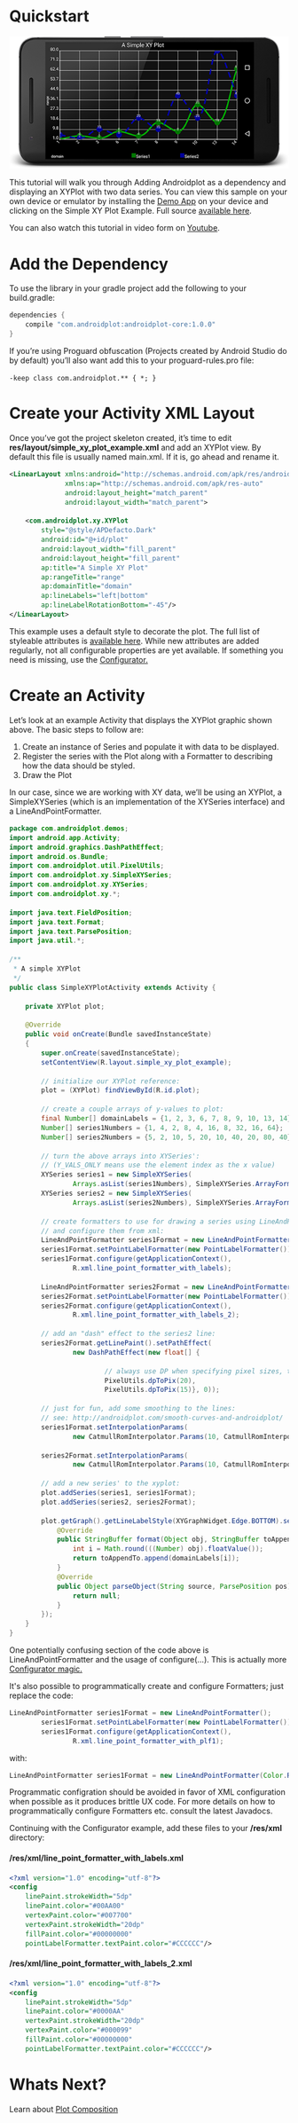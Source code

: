 # Quickstart

![image](images/simple_xy_plot.png)

This tutorial will walk you through Adding Androidplot as a dependency and displaying an XYPlot with 
two data series.  You can view this sample on your own device or emulator by installing the 
[Demo App](https://play.google.com/store/apps/details?id=com.androidplot.demos) on your device and 
clicking on the Simple XY Plot Example. Full source [available here](https://bitbucket.org/androidplot/androidplot/src/26bbcfccb8ad0ba05f45f2d59a7e7ae40957b579/demoapp/?at=master).

You can also watch this tutorial in video form on [Youtube](https://youtu.be/wEFkzQY_wWI).

# Add the Dependency
To use the library in your gradle project add the following to your build.gradle:

```groovy
dependencies {
    compile "com.androidplot:androidplot-core:1.0.0"
}
```

If you’re using Proguard obfuscation (Projects created by Android Studio do by default) you’ll also 
want add this to your proguard-rules.pro file:

`-keep class com.androidplot.** { *; }`

# Create your Activity XML Layout
Once you’ve got the project skeleton created, it’s time to edit **res/layout/simple_xy_plot_example.xml** 
and add an XYPlot view.  By default this file is usually named main.xml.  If it is, go ahead and rename it.
```xml
<LinearLayout xmlns:android="http://schemas.android.com/apk/res/android"
              xmlns:ap="http://schemas.android.com/apk/res-auto"
              android:layout_height="match_parent"
              android:layout_width="match_parent">

    <com.androidplot.xy.XYPlot
        style="@style/APDefacto.Dark"
        android:id="@+id/plot"
        android:layout_width="fill_parent"
        android:layout_height="fill_parent"
        ap:title="A Simple XY Plot"
        ap:rangeTitle="range"
        ap:domainTitle="domain"
        ap:lineLabels="left|bottom"
        ap:lineLabelRotationBottom="-45"/>
</LinearLayout>
```
This example uses a default style to decorate the plot.  The full list of styleable attributes is 
[available here](../androiplot-core/src/main/res/attrs.xml).  While new attributes are added regularly, 
not all configurable properties are yet available.  If something you need is missing, use the 
[Configurator.](http://androidplot.com/docs/xml-styling-with-configurator/)

# Create an Activity
Let’s look at an example Activity that displays the XYPlot graphic shown above.  The basic steps to follow are:

1. Create an instance of Series and populate it with data to be displayed.
2. Register the series with the Plot along with a Formatter to describing how the data should be styled.
3. Draw the Plot

In our case, since we are working with XY data, we’ll be using an XYPlot, a SimpleXYSeries (which is an 
implementation of the XYSeries interface) and a LineAndPointFormatter.

```java
package com.androidplot.demos;
import android.app.Activity;
import android.graphics.DashPathEffect;
import android.os.Bundle;
import com.androidplot.util.PixelUtils;
import com.androidplot.xy.SimpleXYSeries;
import com.androidplot.xy.XYSeries;
import com.androidplot.xy.*;

import java.text.FieldPosition;
import java.text.Format;
import java.text.ParsePosition;
import java.util.*;

/**
 * A simple XYPlot
 */
public class SimpleXYPlotActivity extends Activity {

    private XYPlot plot;

    @Override
    public void onCreate(Bundle savedInstanceState)
    {
        super.onCreate(savedInstanceState);
        setContentView(R.layout.simple_xy_plot_example);

        // initialize our XYPlot reference:
        plot = (XYPlot) findViewById(R.id.plot);

        // create a couple arrays of y-values to plot:
        final Number[] domainLabels = {1, 2, 3, 6, 7, 8, 9, 10, 13, 14};
        Number[] series1Numbers = {1, 4, 2, 8, 4, 16, 8, 32, 16, 64};
        Number[] series2Numbers = {5, 2, 10, 5, 20, 10, 40, 20, 80, 40};

        // turn the above arrays into XYSeries':
        // (Y_VALS_ONLY means use the element index as the x value)
        XYSeries series1 = new SimpleXYSeries(
                Arrays.asList(series1Numbers), SimpleXYSeries.ArrayFormat.Y_VALS_ONLY, "Series1");
        XYSeries series2 = new SimpleXYSeries(
                Arrays.asList(series2Numbers), SimpleXYSeries.ArrayFormat.Y_VALS_ONLY, "Series2");

        // create formatters to use for drawing a series using LineAndPointRenderer
        // and configure them from xml:
        LineAndPointFormatter series1Format = new LineAndPointFormatter();
        series1Format.setPointLabelFormatter(new PointLabelFormatter());
        series1Format.configure(getApplicationContext(),
                R.xml.line_point_formatter_with_labels);

        LineAndPointFormatter series2Format = new LineAndPointFormatter();
        series2Format.setPointLabelFormatter(new PointLabelFormatter());
        series2Format.configure(getApplicationContext(),
                R.xml.line_point_formatter_with_labels_2);

        // add an "dash" effect to the series2 line:
        series2Format.getLinePaint().setPathEffect(
                new DashPathEffect(new float[] {

                        // always use DP when specifying pixel sizes, to keep things consistent across devices:
                        PixelUtils.dpToPix(20),
                        PixelUtils.dpToPix(15)}, 0));

        // just for fun, add some smoothing to the lines:
        // see: http://androidplot.com/smooth-curves-and-androidplot/
        series1Format.setInterpolationParams(
                new CatmullRomInterpolator.Params(10, CatmullRomInterpolator.Type.Centripetal));

        series2Format.setInterpolationParams(
                new CatmullRomInterpolator.Params(10, CatmullRomInterpolator.Type.Centripetal));

        // add a new series' to the xyplot:
        plot.addSeries(series1, series1Format);
        plot.addSeries(series2, series2Format);

        plot.getGraph().getLineLabelStyle(XYGraphWidget.Edge.BOTTOM).setFormat(new Format() {
            @Override
            public StringBuffer format(Object obj, StringBuffer toAppendTo, FieldPosition pos) {
                int i = Math.round(((Number) obj).floatValue());
                return toAppendTo.append(domainLabels[i]);
            }
            @Override
            public Object parseObject(String source, ParsePosition pos) {
                return null;
            }
        });
    }
}
```


One potentially confusing section of the code above is LineAndPointFormatter and the usage of 
configure(…).  This is actually more [Configurator magic.](http://androidplot.com/docs/xml-styling-with-configurator/)  

It's also possible to programmatically create and configure Formatters; just replace the code:

```java
LineAndPointFormatter series1Format = new LineAndPointFormatter();
        series1Format.setPointLabelFormatter(new PointLabelFormatter());
        series1Format.configure(getApplicationContext(),
                R.xml.line_point_formatter_with_plf1);
```

with:

```java
LineAndPointFormatter series1Format = new LineAndPointFormatter(Color.RED, Color.GREEN, Color.BLUE, null);
```


Programmatic configration should be avoided in favor of XML configuration when possible as it produces 
brittle UX code.  For more details on how to programmatically configure Formatters etc. consult the latest Javadocs.

Continuing with the Configurator example, add these files to your **/res/xml** directory:

#### /res/xml/line_point_formatter_with_labels.xml
```xml
<?xml version="1.0" encoding="utf-8"?>
<config
    linePaint.strokeWidth="5dp"
    linePaint.color="#00AA00"
    vertexPaint.color="#007700"
    vertexPaint.strokeWidth="20dp"
    fillPaint.color="#00000000"
    pointLabelFormatter.textPaint.color="#CCCCCC"/>
```

#### /res/xml/line_point_formatter_with_labels_2.xml
```xml
<?xml version="1.0" encoding="utf-8"?>
<config
    linePaint.strokeWidth="5dp"
    linePaint.color="#0000AA"
    vertexPaint.strokeWidth="20dp"
    vertexPaint.color="#000099"
    fillPaint.color="#00000000"
    pointLabelFormatter.textPaint.color="#CCCCCC"/>
```

# Whats Next?
Learn about [Plot Composition](plot_composition.md)